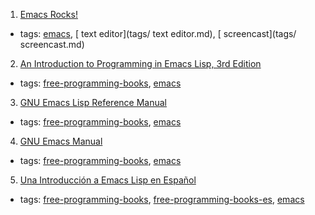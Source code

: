 1. [Emacs Rocks!](http://emacsrocks.com/)
  * tags: [emacs](tags/emacs.md), [ text editor](tags/ text editor.md), [ screencast](tags/ screencast.md)
2. [An Introduction to Programming in Emacs Lisp, 3rd Edition](https://www.gnu.org/software/emacs/manual/html_node/eintr/index.html)
  * tags: [free-programming-books](tags/free-programming-books.md), [emacs](tags/emacs.md)
3. [GNU Emacs Lisp Reference Manual](http://www.gnu.org/software/emacs/manual/elisp.html)
  * tags: [free-programming-books](tags/free-programming-books.md), [emacs](tags/emacs.md)
4. [GNU Emacs Manual](https://www.gnu.org/software/emacs/manual/pdf/emacs.pdf)
  * tags: [free-programming-books](tags/free-programming-books.md), [emacs](tags/emacs.md)
5. [Una Introducción a Emacs Lisp en Español](http://savannah.nongnu.org/git/?group=elisp-es)
  * tags: [free-programming-books](tags/free-programming-books.md), [free-programming-books-es](tags/free-programming-books-es.md), [emacs](tags/emacs.md)
